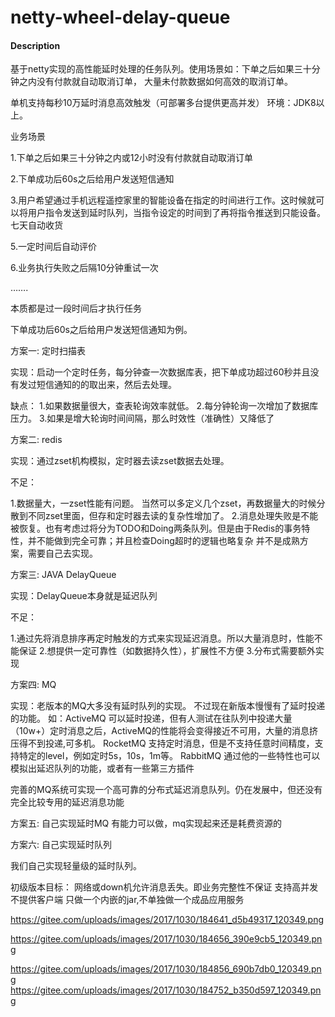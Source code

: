 # netty-wheel-delay-queue

#### Description
基于netty实现的高性能延时处理的任务队列。使用场景如：下单之后如果三十分钟之内没有付款就自动取消订单， 大量未付款数据如何高效的取消订单。

单机支持每秒10万延时消息高效触发（可部署多台提供更高并发） 环境：JDK8以上。

业务场景

1.下单之后如果三十分钟之内或12小时没有付款就自动取消订单

2.下单成功后60s之后给用户发送短信通知

3.用户希望通过手机远程遥控家里的智能设备在指定的时间进行工作。这时候就可以将用户指令发送到延时队列，当指令设定的时间到了再将指令推送到只能设备。
七天自动收货

5.一定时间后自动评价

6.业务执行失败之后隔10分钟重试一次

…….

本质都是过一段时间后才执行任务

下单成功后60s之后给用户发送短信通知为例。

方案一: 定时扫描表

实现：启动一个定时任务，每分钟查一次数据库表，把下单成功超过60秒并且没有发过短信通知的的取出来，然后去处理。

缺点： 1.如果数据量很大，查表轮询效率就低。 2.每分钟轮询一次增加了数据库压力。 3.如果是增大轮询时间间隔，那么时效性（准确性）又降低了

方案二: redis

实现：通过zset机构模拟，定时器去读zset数据去处理。

不足：

1.数据量大，一zset性能有问题。 当然可以多定义几个zset，再数据量大的时候分散到不同zset里面，但存和定时器去读的复杂性增加了。 2.消息处理失败是不能被恢复。也有考虑过将分为TODO和Doing两条队列。但是由于Redis的事务特性，并不能做到完全可靠；并且检查Doing超时的逻辑也略复杂 并不是成熟方案，需要自己去实现。

方案三: JAVA DelayQueue

实现：DelayQueue本身就是延迟队列

不足：

1.通过先将消息排序再定时触发的方式来实现延迟消息。所以大量消息时，性能不能保证 2.想提供一定可靠性（如数据持久性），扩展性不方便 3.分布式需要额外实现

方案四: MQ

实现：老版本的MQ大多没有延时队列的实现。 不过现在新版本慢慢有了延时投递的功能。 如：ActiveMQ 可以延时投递，但有人测试在往队列中投递大量（10w+）定时消息之后，ActiveMQ的性能将会变得接近不可用，大量的消息挤压得不到投递,可多机。 RocketMQ 支持定时消息，但是不支持任意时间精度，支持特定的level，例如定时5s，10s，1m等。 RabbitMQ 通过他的一些特性也可以模拟出延迟队列的功能，或者有一些第三方插件

完善的MQ系统可实现一个高可靠的分布式延迟消息队列。仍在发展中，但还没有完全比较专用的延迟消息功能

方案五: 自己实现延时MQ 有能力可以做，mq实现起来还是耗费资源的

方案六: 自己实现延时队列

我们自己实现轻量级的延时队列。

初级版本目标： 网络或down机允许消息丢失。即业务完整性不保证 支持高并发 不提供客户端 只做一个内嵌的jar,不单独做一个成品应用服务

https://gitee.com/uploads/images/2017/1030/184641_d5b49317_120349.png

https://gitee.com/uploads/images/2017/1030/184656_390e9cb5_120349.png

https://gitee.com/uploads/images/2017/1030/184856_690b7db0_120349.png
https://gitee.com/uploads/images/2017/1030/184752_b350d597_120349.png

